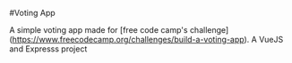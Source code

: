 #Voting App

A simple voting app made for [free code camp's challenge] (https://www.freecodecamp.org/challenges/build-a-voting-app).
A VueJS and Expresss project
